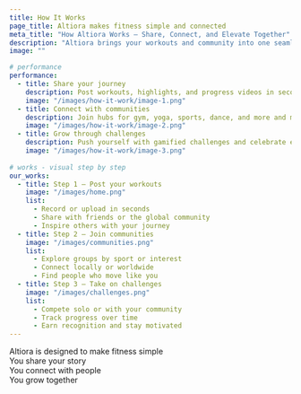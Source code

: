 ```yaml
---
title: How It Works
page_title: Altiora makes fitness simple and connected
meta_title: "How Altiora Works — Share, Connect, and Elevate Together"
description: "Altiora brings your workouts and community into one seamless experience. Here’s how it works."
image: ""

# performance
performance:
  - title: Share your journey
    description: Post workouts, highlights, and progress videos in seconds and make your fitness story visible
    image: "/images/how-it-work/image-1.png"
  - title: Connect with communities
    description: Join hubs for gym, yoga, sports, dance, and more and meet people locally and globally
    image: "/images/how-it-work/image-2.png"
  - title: Grow through challenges
    description: Push yourself with gamified challenges and celebrate every milestone along the way
    image: "/images/how-it-work/image-3.png"
    
# works - visual step by step
our_works:
  - title: Step 1 — Post your workouts
    image: "/images/home.png"
    list:
      - Record or upload in seconds
      - Share with friends or the global community
      - Inspire others with your journey
  - title: Step 2 — Join communities
    image: "/images/communities.png"
    list:
      - Explore groups by sport or interest
      - Connect locally or worldwide
      - Find people who move like you
  - title: Step 3 — Take on challenges
    image: "/images/challenges.png"
    list:
      - Compete solo or with your community
      - Track progress over time
      - Earn recognition and stay motivated
---
```


Altiora is designed to make fitness simple  
You share your story  
You connect with people  
You grow together  
